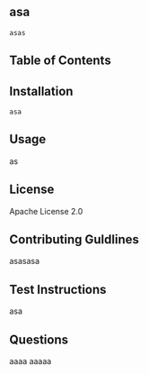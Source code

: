 
  ## asa

    asas


  ## Table of Contents


  ## Installation

    asa

  ## Usage

  as

  ## License

  Apache License 2.0

  ## Contributing Guldlines

  asasasa

  ## Test Instructions

  asa

  ## Questions

  aaaa
  aaaaa

  
